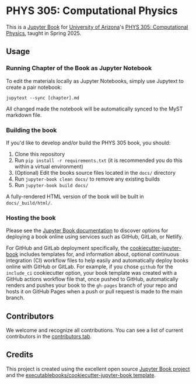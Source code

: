 # PHYS 305: Computational Physics

This is a
[Jupyter Book](https://jupyterbook.org/) for
[University of Arizona](https://www.arizona.edu/)'s
[PHYS 305: Computational Physics](https://ua-2025q1-phys305.github.io/),
taught in Spring 2025.


## Usage

### Running Chapter of the Book as Jupyter Notebook

To edit the materials locally as Jupyter Notebooks, simply use
Jupytext to create a pair notebook:
```
jupytext --sync [chapter].md
```
All changed made the notebook will be automatically synced to the MyST
markdown file.

### Building the book

If you'd like to develop and/or build the PHYS 305 book, you should:

1. Clone this repository
2. Run `pip install -r requirements.txt` (it is recommended you do
   this within a virtual environment)
3. (Optional) Edit the books source files located in the `docs/`
   directory
4. Run `jupyter-book clean docs/` to remove any existing builds
5. Run `jupyter-book build docs/`

A fully-rendered HTML version of the book will be built in `docs/_build/html/`.

### Hosting the book

Please see the
[Jupyter Book documentation](https://jupyterbook.org/publish/web.html)
to discover options for deploying a book online using services such as
GitHub, GitLab, or Netlify.

For GitHub and GitLab deployment specifically, the
[cookiecutter-jupyter-book](https://github.com/executablebooks/cookiecutter-jupyter-book)
includes templates for, and information about, optional continuous
integration (CI) workflow files to help easily and automatically
deploy books online with GitHub or GitLab.
For example, if you chose `github` for the `include_ci` cookiecutter
option, your book template was created with a GitHub actions workflow
file that, once pushed to GitHub, automatically renders and pushes
your book to the `gh-pages` branch of your repo and hosts it on GitHub
Pages when a push or pull request is made to the main branch.


## Contributors

We welcome and recognize all contributions.
You can see a list of current contributors in the [contributors
tab](https://github.com/rndsrc/astr513/graphs/contributors).


## Credits

This project is created using the excellent open source
[Jupyter Book project](https://jupyterbook.org/) and the
[executablebooks/cookiecutter-jupyter-book template](https://github.com/executablebooks/cookiecutter-jupyter-book).
